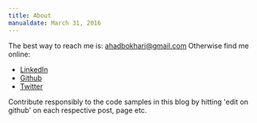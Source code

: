 ```yaml
---
title: About
manualdate: March 31, 2016
---
```


The best way to reach me is: [ahadbokhari@gmail.com](mailto:ahadbokhari@gmail.com)
Otherwise find me online:
* [LinkedIn](https://www.linkedin.com/in/ahadbokhari)
* [Github](https://github.com/ahadb)
* [Twitter](https://twitter.com/techblend)

Contribute responsibly to the code samples in this blog by hitting 'edit on github' on each respective post, page etc.